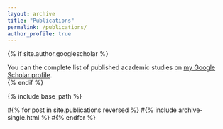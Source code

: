```yaml
---
layout: archive
title: "Publications"
permalink: /publications/
author_profile: true
---
```


{% if site.author.googlescholar %}
  <div class="wordwrap">You can the complete list of published academic studies on <a href="{{site.author.googlescholar}}">my Google Scholar profile</a>.</div>
{% endif %}

{% include base_path %}

#{% for post in site.publications reversed %}
  #{% include archive-single.html %}
#{% endfor %}
